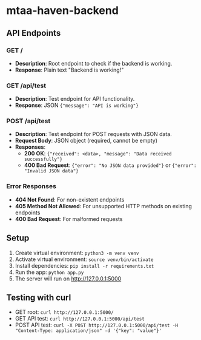 # mtaa-haven-backend

## API Endpoints

### GET /
- **Description**: Root endpoint to check if the backend is working.
- **Response**: Plain text "Backend is working!"

### GET /api/test
- **Description**: Test endpoint for API functionality.
- **Response**: JSON `{"message": "API is working"}`

### POST /api/test
- **Description**: Test endpoint for POST requests with JSON data.
- **Request Body**: JSON object (required, cannot be empty)
- **Responses**:
  - **200 OK**: `{"received": <data>, "message": "Data received successfully"}`
  - **400 Bad Request**: `{"error": "No JSON data provided"}` or `{"error": "Invalid JSON data"}`

### Error Responses
- **404 Not Found**: For non-existent endpoints
- **405 Method Not Allowed**: For unsupported HTTP methods on existing endpoints
- **400 Bad Request**: For malformed requests

## Setup
1. Create virtual environment: `python3 -m venv venv`
2. Activate virtual environment: `source venv/bin/activate`
3. Install dependencies: `pip install -r requirements.txt`
4. Run the app: `python app.py`
5. The server will run on http://127.0.0.1:5000

## Testing with curl
- GET root: `curl http://127.0.0.1:5000/`
- GET API test: `curl http://127.0.0.1:5000/api/test`
- POST API test: `curl -X POST http://127.0.0.1:5000/api/test -H "Content-Type: application/json" -d '{"key": "value"}'`
